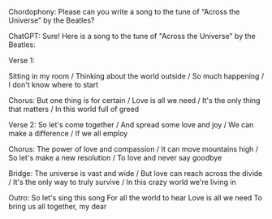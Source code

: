 Chordophony:  Please can you write a song to the tune of “Across the Universe” by the Beatles?

ChatGPT:  Sure! Here is a song to the tune of "Across the Universe" by the Beatles:

Verse 1:

Sitting in my room /
Thinking about the world outside /
So much happening /
I don't know where to start

Chorus:
But one thing is for certain /
Love is all we need /
It's the only thing that matters /
In this world full of greed

Verse 2:
So let's come together /
And spread some love and joy /
We can make a difference /
If we all employ

Chorus:
The power of love and compassion /
It can move mountains high /
So let's make a new resolution /
To love and never say goodbye

Bridge:
The universe is vast and wide /
But love can reach across the divide /
It's the only way to truly survive /
In this crazy world we're living in

Outro:
So let's sing this song
For all the world to hear
Love is all we need
To bring us all together, my dear
